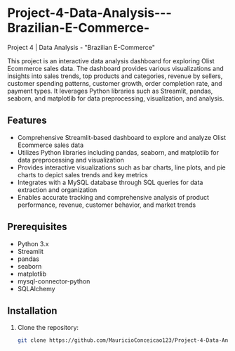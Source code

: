 # Project-4-Data-Analysis---Brazilian-E-Commerce-
Project 4 | Data Analysis - "Brazilian E-Commerce"

This project is an interactive data analysis dashboard for exploring Olist Ecommerce sales data. The dashboard provides various visualizations and insights into sales trends, top products and categories, revenue by sellers, customer spending patterns, customer growth, order completion rate, and payment types. It leverages Python libraries such as Streamlit, pandas, seaborn, and matplotlib for data preprocessing, visualization, and analysis.

## Features

- Comprehensive Streamlit-based dashboard to explore and analyze Olist Ecommerce sales data
- Utilizes Python libraries including pandas, seaborn, and matplotlib for data preprocessing and visualization
- Provides interactive visualizations such as bar charts, line plots, and pie charts to depict sales trends and key metrics
- Integrates with a MySQL database through SQL queries for data extraction and organization
- Enables accurate tracking and comprehensive analysis of product performance, revenue, customer behavior, and market trends

## Prerequisites

- Python 3.x
- Streamlit
- pandas
- seaborn
- matplotlib
- mysql-connector-python
- SQLAlchemy

## Installation

1. Clone the repository:

   ```bash
   git clone https://github.com/MauricioConceicao123/Project-4-Data-Analysis---Brazilian-E-Commerce-.git
